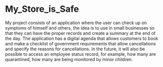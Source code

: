 # My_Store_is_Safe


My project consists of an application where the user can check up on symptoms of himself and others, the idea is to use in small businesses so that they can have the proper records and create a summary at the end of the day.
The application has a digital agenda that allows customers to book and make a checklist of government requirements that allow cancellations and specify the reasons for cancellations.
In the future, it will also be possible to access an employee status record, for example, how many are quarantined, how many are being monitored by minor children.
